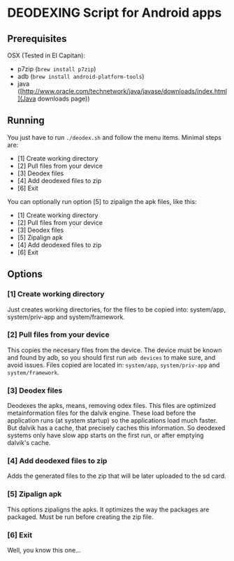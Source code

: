 DEODEXING Script for Android apps
=================================

Prerequisites
-------------

OSX (Tested in El Capitan):

- p7zip (`brew install p7zip`)
- adb (`brew install android-platform-tools`)
- java ([http://www.oracle.com/technetwork/java/javase/downloads/index.html](Java downloads page))



Running
-------

You just have to run `./deodex.sh` and follow the menu items. Minimal steps are:

- [1] Create working directory
- [2] Pull files from your device
- [3] Deodex files
- [4] Add deodexed files to zip
- [6] Exit

You can optionally run option [5] to zipalign the apk files, like this:

- [1] Create working directory
- [2] Pull files from your device
- [3] Deodex files
- [5] Zipalign apk
- [4] Add deodexed files to zip
- [6] Exit


Options
-------

### [1] Create working directory

Just creates working directories, for the files to be copied into: system/app, system/priv-app and system/framework.


### [2] Pull files from your device

This copies the necesary files from the device. The device must be known and found by adb, so you should first run `adb devices` to make sure, and avoid issues. Files copied are located in: `system/app`, `system/priv-app` and `system/framework`.


### [3] Deodex files

Deodexes the apks, means, removing odex files. This files are optimized metainformation files for the dalvik engine. These load before the application runs (at system startup) so the applications load much faster. But dalvik has a cache, that precisely caches this information. So deodexed systems only have slow app starts on the first run, or after emptying dalvik's cache.


### [4] Add deodexed files to zip

Adds the generated files to the zip that will be later uploaded to the sd card.


### [5] Zipalign apk

This options zipaligns the apks. It optimizes the way the packages are packaged. Must be run before creating the zip file.


### [6] Exit

Well, you know this one...


